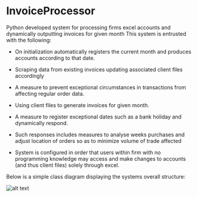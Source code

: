 # InvoiceProcessor
Python developed system for processing firms excel accounts and dynamically outputting invoices for given month
This system is entrusted with the following:

* On initialization automatically registers the current month and produces accounts according to that date.

* Scraping data from existing invoices updating associated client files accordingly

* A measure to prevent exceptional circumstances in transactions from affecting regular order data.

* Using client files to generate invoices for given month. 

* A measure to register exceptional dates such as a bank holiday and dynamically respond. 

* Such responses includes measures to analyse weeks purchases and adjust location of orders so as to minimize volume of trade affected

* System is configured in order that users within firm with no programming knowledge may access and make changes to accounts (and thus client files) solely through excel.

Below is a simple class diagram displaying the systems overall structure:

![alt text](https://raw.githubusercontent.com/Thomas-Power/InvoiceProcessor---Python/master/class%20diagram.png)

